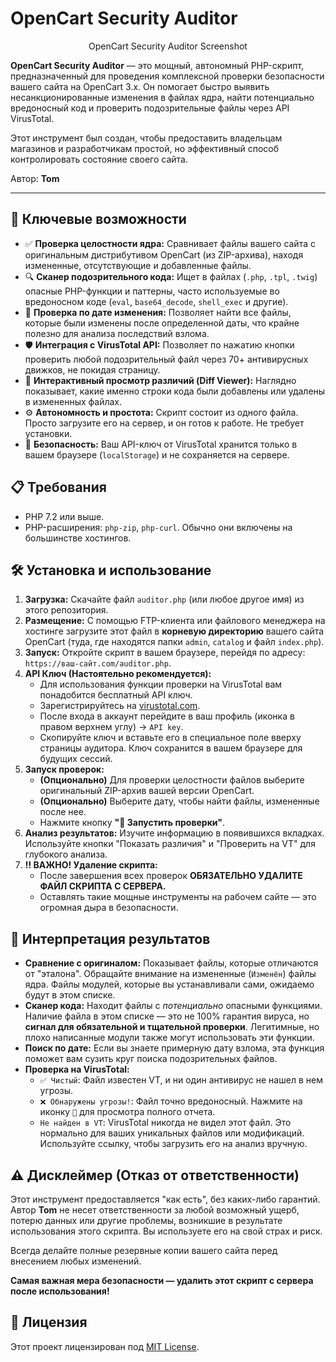 # OpenCart Security Auditor

<p align="center">
  OpenCart Security Auditor Screenshot
</p>

**OpenCart Security Auditor** — это мощный, автономный PHP-скрипт, предназначенный для проведения комплексной проверки безопасности вашего сайта на OpenCart 3.x. Он помогает быстро выявить несанкционированные изменения в файлах ядра, найти потенциально вредоносный код и проверить подозрительные файлы через API VirusTotal.

Этот инструмент был создан, чтобы предоставить владельцам магазинов и разработчикам простой, но эффективный способ контролировать состояние своего сайта.

Автор: **Tom**

---

## 🚀 Ключевые возможности

*   ✅ **Проверка целостности ядра:** Сравнивает файлы вашего сайта с оригинальным дистрибутивом OpenCart (из ZIP-архива), находя измененные, отсутствующие и добавленные файлы.
*   🔍 **Сканер подозрительного кода:** Ищет в файлах (`.php`, `.tpl`, `.twig`) опасные PHP-функции и паттерны, часто используемые во вредоносном коде (`eval`, `base64_decode`, `shell_exec` и другие).
*   📅 **Проверка по дате изменения:** Позволяет найти все файлы, которые были изменены после определенной даты, что крайне полезно для анализа последствий взлома.
*   🛡️ **Интеграция с VirusTotal API:** Позволяет по нажатию кнопки проверить любой подозрительный файл через 70+ антивирусных движков, не покидая страницу.
*   🔬 **Интерактивный просмотр различий (Diff Viewer):** Наглядно показывает, какие именно строки кода были добавлены или удалены в измененных файлах.
*   ⚙️ **Автономность и простота:** Скрипт состоит из одного файла. Просто загрузите его на сервер, и он готов к работе. Не требует установки.
*   🔐 **Безопасность:** Ваш API-ключ от VirusTotal хранится только в вашем браузере (`localStorage`) и не сохраняется на сервере.

## 📋 Требования

*   PHP 7.2 или выше.
*   PHP-расширения: `php-zip`, `php-curl`. Обычно они включены на большинстве хостингов.

## 🛠️ Установка и использование

1.  **Загрузка:** Скачайте файл `auditor.php` (или любое другое имя) из этого репозитория.
2.  **Размещение:** С помощью FTP-клиента или файлового менеджера на хостинге загрузите этот файл в **корневую директорию** вашего сайта OpenCart (туда, где находятся папки `admin`, `catalog` и файл `index.php`).
3.  **Запуск:** Откройте скрипт в вашем браузере, перейдя по адресу: `https://ваш-сайт.com/auditor.php`.
4.  **API Ключ (Настоятельно рекомендуется):**
    *   Для использования функции проверки на VirusTotal вам понадобится бесплатный API ключ.
    *   Зарегистрируйтесь на [virustotal.com](https://www.virustotal.com/gui/user/signup).
    *   После входа в аккаунт перейдите в ваш профиль (иконка в правом верхнем углу) -> `API key`.
    *   Скопируйте ключ и вставьте его в специальное поле вверху страницы аудитора. Ключ сохранится в вашем браузере для будущих сессий.
5.  **Запуск проверок:**
    *   **(Опционально)** Для проверки целостности файлов выберите оригинальный ZIP-архив вашей версии OpenCart.
    *   **(Опционально)** Выберите дату, чтобы найти файлы, измененные после нее.
    *   Нажмите кнопку **"🚀 Запустить проверки"**.
6.  **Анализ результатов:** Изучите информацию в появившихся вкладках. Используйте кнопки "Показать различия" и "Проверить на VT" для глубокого анализа.
7.  **‼️ ВАЖНО! Удаление скрипта:**
    *   После завершения всех проверок **ОБЯЗАТЕЛЬНО УДАЛИТЕ ФАЙЛ СКРИПТА С СЕРВЕРА.**
    *   Оставлять такие мощные инструменты на рабочем сайте — это огромная дыра в безопасности.

## 📜 Интерпретация результатов

*   **Сравнение с оригиналом:** Показывает файлы, которые отличаются от "эталона". Обращайте внимание на измененные (`Изменён`) файлы ядра. Файлы модулей, которые вы устанавливали сами, ожидаемо будут в этом списке.
*   **Сканер кода:** Находит файлы с *потенциально* опасными функциями. Наличие файла в этом списке — это не 100% гарантия вируса, но **сигнал для обязательной и тщательной проверки**. Легитимные, но плохо написанные модули также могут использовать эти функции.
*   **Поиск по дате:** Если вы знаете примерную дату взлома, эта функция поможет вам сузить круг поиска подозрительных файлов.
*   **Проверка на VirusTotal:**
    *   `✅ Чистый`: Файл известен VT, и ни один антивирус не нашел в нем угрозы.
    *   `❌ Обнаружены угрозы!`: Файл точно вредоносный. Нажмите на иконку `🔗` для просмотра полного отчета.
    *   `Не найден в VT`: VirusTotal никогда не видел этот файл. Это нормально для ваших уникальных файлов или модификаций. Используйте ссылку, чтобы загрузить его на анализ вручную.

## ⚠️ Дисклеймер (Отказ от ответственности)

Этот инструмент предоставляется "как есть", без каких-либо гарантий. Автор **Tom** не несет ответственности за любой возможный ущерб, потерю данных или другие проблемы, возникшие в результате использования этого скрипта. Вы используете его на свой страх и риск.

Всегда делайте полные резервные копии вашего сайта перед внесением любых изменений.

**Самая важная мера безопасности — удалить этот скрипт с сервера после использования!**

## 📄 Лицензия

Этот проект лицензирован под [MIT License](LICENSE).
